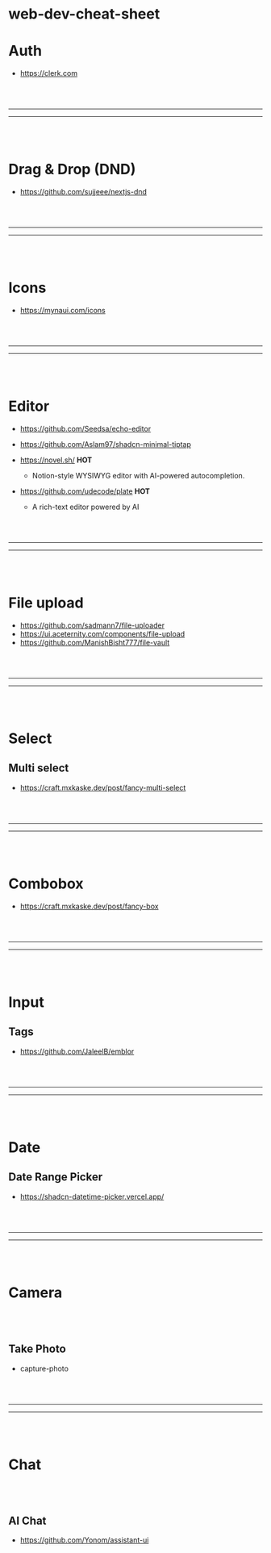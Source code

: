# web-dev-cheat-sheet


# Auth
- https://clerk.com




<br><br>
___
___
<br><br>

# Drag & Drop (DND)
- https://github.com/sujjeee/nextjs-dnd







<br><br>
___
___
<br><br>

# Icons
- https://mynaui.com/icons










<br><br>
___
___
<br><br>

# Editor
- https://github.com/Seedsa/echo-editor
- https://github.com/Aslam97/shadcn-minimal-tiptap
  
- https://novel.sh/ **HOT**
  - Notion-style WYSIWYG editor with AI-powered autocompletion.  


- https://github.com/udecode/plate **HOT**
  - A rich-text editor powered by AI 






<br><br>
___
___
<br><br>



# File upload
- https://github.com/sadmann7/file-uploader
- https://ui.aceternity.com/components/file-upload
- https://github.com/ManishBisht777/file-vault





















<br><br>
___
___
<br><br>




# Select

## Multi select
- https://craft.mxkaske.dev/post/fancy-multi-select
















<br><br>
___
___
<br><br>


# Combobox
- https://craft.mxkaske.dev/post/fancy-box














<br><br>
___
___
<br><br>

# Input

## Tags
- https://github.com/JaleelB/emblor











<br><br>
___
___
<br><br>

# Date

## Date Range Picker
- https://shadcn-datetime-picker.vercel.app/











<br><br>
___
___
<br><br>

# Camera

<br><br>

## Take Photo
- capture-photo








<br><br>
___
___
<br><br>

# Chat

<br><br>

## AI Chat
- https://github.com/Yonom/assistant-ui

